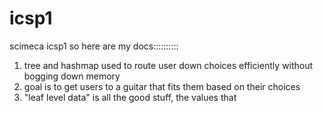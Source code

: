 # icsp1
scimeca icsp1
so here are my docs::::::::::
1) tree and hashmap used to route user down choices efficiently without bogging down memory
2) goal is to get users to a guitar that fits them based on their choices
3) "leaf level data" is all the good stuff, the values that 

